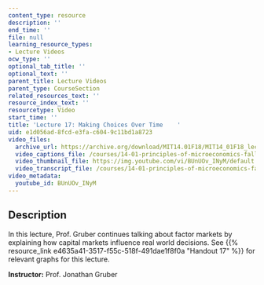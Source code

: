 ```yaml
---
content_type: resource
description: ''
end_time: ''
file: null
learning_resource_types:
- Lecture Videos
ocw_type: ''
optional_tab_title: ''
optional_text: ''
parent_title: Lecture Videos
parent_type: CourseSection
related_resources_text: ''
resource_index_text: ''
resourcetype: Video
start_time: ''
title: 'Lecture 17: Making Choices Over Time    '
uid: e1d056ad-8fcd-e3fa-c604-9c11bd1a8723
video_files:
  archive_url: https://archive.org/download/MIT14.01F18/MIT14_01F18_lec17_300k.mp4
  video_captions_file: /courses/14-01-principles-of-microeconomics-fall-2018/6948df814bfc586fa7df8d6f2c3c513c_BUnUOv_INyM.vtt
  video_thumbnail_file: https://img.youtube.com/vi/BUnUOv_INyM/default.jpg
  video_transcript_file: /courses/14-01-principles-of-microeconomics-fall-2018/f33792dc91011c910907ec8a71059981_BUnUOv_INyM.pdf
video_metadata:
  youtube_id: BUnUOv_INyM
---
```


Description
-----------

In this lecture, Prof. Gruber continues talking about factor markets by explaining how capital markets influence real world decisions. See {{% resource_link e4635a41-3517-f55c-518f-491dae1f8f0a "Handout 17" %}} for relevant graphs for this lecture. 

**Instructor:** Prof. Jonathan Gruber



